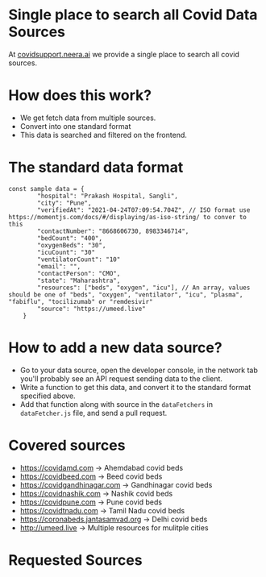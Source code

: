 # Single place to search all Covid Data Sources
At [covidsupport.neera.ai](covidsupport.neera.ai) we provide a single place to search all covid sources. 

# How does this work?
- We get fetch data from multiple sources.
- Convert into one standard format
- This data is searched and filtered on the frontend.

# The standard data format

```
const sample data = {
        "hospital": "Prakash Hospital, Sangli", 
        "city": "Pune",
        "verifiedAt": "2021-04-24T07:09:54.704Z", // ISO format use https://momentjs.com/docs/#/displaying/as-iso-string/ to conver to this
        "contactNumber": "8668606730, 8983346714",
        "bedCount": "400",
        "oxygenBeds": "30",
        "icuCount": "30"
        "ventilatorCount": "10"
        "email": "",
        "contactPerson": "CMO",
        "state": "Maharashtra",
        "resources": ["beds", "oxygen", "icu"], // An array, values should be one of "beds", "oxygen", "ventilator", "icu", "plasma", "fabiflu", "tocilizumab" or "remdesivir"
        "source": "https://umeed.live"
    }
```

# How to add a new data source?
- Go to your data source, open the developer console, in the network tab you'll probably see an API request sending data to the client.
- Write a function to get this data, and convert it to the standard format specified above.
- Add that function along with source in the `dataFetchers` in `dataFetcher.js` file, and send a pull request.

# Covered sources

- https://covidamd.com -> Ahemdabad covid beds
- https://covidbeed.com -> Beed covid beds
- https://covidgandhinagar.com -> Gandhinagar covid beds
- https://covidnashik.com -> Nashik covid beds
- https://covidpune.com -> Pune covid beds
- https://covidtnadu.com -> Tamil Nadu covid beds
- https://coronabeds.jantasamvad.org -> Delhi covid beds
- http://umeed.live -> Multiple resources for mulitple cities

# Requested Sources
